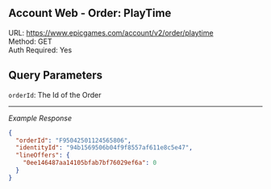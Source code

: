 ## Account Web - Order: PlayTime

URL: https://www.epicgames.com/account/v2/order/playtime \
Method: GET \
Auth Required: Yes

## Query Parameters

`orderId`: The Id of the Order

---

_Example Response_

```json
{
  "orderId": "F95042501124565806",
  "identityId": "94b1569506b04f9f8557af611e8c5e47",
  "lineOffers": {
    "0ee146487aa14105bfab7bf76029ef6a": 0
  }
}
```
